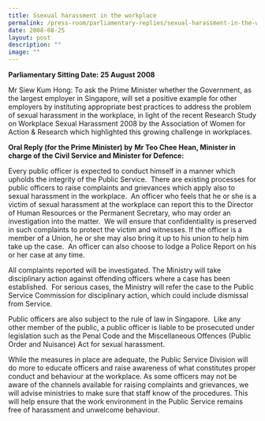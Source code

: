```yaml
---
title: Ssexual harassment in the workplace
permalink: /press-room/parliamentary-replies/sexual-harassment-in-the-workplace/
date: 2008-08-25
layout: post
description: ""
image: ""
---
```


**Parliamentary Sitting Date: 25 August 2008**

Mr Siew Kum Hong: To ask the Prime Minister whether the Government, as the largest employer in Singapore, will set a positive example for other employers by instituting appropriate best practices to address the problem of sexual harassment in the workplace, in light of the recent Research Study on Workplace Sexual Harassment 2008 by the Association of Women for Action & Research which highlighted this growing challenge in workplaces.

**Oral Reply (for the Prime Minister) by** **Mr Teo Chee Hean, Minister in charge of the Civil Service and Minister for Defence:**

Every public officer is expected to conduct himself in a manner which upholds the integrity of the Public Service.  There are existing processes for public officers to raise complaints and grievances which apply also to sexual harassment in the workplace.  An officer who feels that he or she is a victim of sexual harassment at the workplace can report this to the Director of Human Resources or the Permanent Secretary, who may order an investigation into the matter.  We will ensure that confidentiality is preserved in such complaints to protect the victim and witnesses. If the officer is a member of a Union, he or she may also bring it up to his union to help him take up the case.  An officer can also choose to lodge a Police Report on his or her case at any time.

All complaints reported will be investigated. The Ministry will take disciplinary action against offending officers where a case has been established.  For serious cases, the Ministry will refer the case to the Public Service Commission for disciplinary action, which could include dismissal from Service.

Public officers are also subject to the rule of law in Singapore.  Like any other member of the public, a public officer is liable to be prosecuted under legislation such as the Penal Code and the Miscellaneous Offences (Public Order and Nuisance) Act for sexual harassment.

While the measures in place are adequate, the Public Service Division will do more to educate officers and raise awareness of what constitutes proper conduct and behaviour at the workplace. As some officers may not be aware of the channels available for raising complaints and grievances, we will advise ministries to make sure that staff know of the procedures. This will help ensure that the work environment in the Public Service remains free of harassment and unwelcome behaviour.